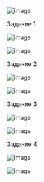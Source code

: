 
![image](https://user-images.githubusercontent.com/112850035/195137843-eb54cb58-bd37-4e9e-9d36-eef72a8f2d96.png)

Задание 1

![image](https://user-images.githubusercontent.com/112850035/195138142-6a32e700-0eca-4680-ad5e-fcde5c440728.png)

![image](https://user-images.githubusercontent.com/112850035/195138232-5065a7a9-17c6-407a-91eb-994c55f41ab0.png)

Задание 2

![image](https://user-images.githubusercontent.com/112850035/195138414-fe412309-e037-4a1b-a5dd-e953a4e75fff.png)

![image](https://user-images.githubusercontent.com/112850035/195138627-4d0f58e3-cebb-42f7-ac3c-e7ea0e4e3bd9.png)

Задание 3 

![image](https://user-images.githubusercontent.com/112850035/195138778-054cfb28-eab0-4f6e-87f4-383824277dee.png)

![image](https://user-images.githubusercontent.com/112850035/195139414-989a093c-6636-4d4b-9697-2ab1c8258975.png)

Задание 4

![image](https://user-images.githubusercontent.com/112850035/195139816-27958c06-3d2e-43d5-8001-ca53c7d96eb8.png)

![image](https://user-images.githubusercontent.com/112850035/195139994-49000d42-d0b2-4da5-a36e-7a866bdea9ce.png)
